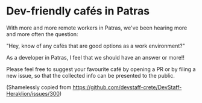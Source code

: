 # Dev-friendly cafés in Patras
With more and more remote workers in Patras, we've been hearing more and more often the question:

"Hey, know of any cafés that are good options as a work environment?"

As a developer in Patras, I feel that we should have an answer or more!!

Please feel free to suggest your favourite café by opening a PR or by filing a new issue, so that the collected info can be presented to the public. 



(Shamelessly copied from https://github.com/devstaff-crete/DevStaff-Heraklion/issues/300)
